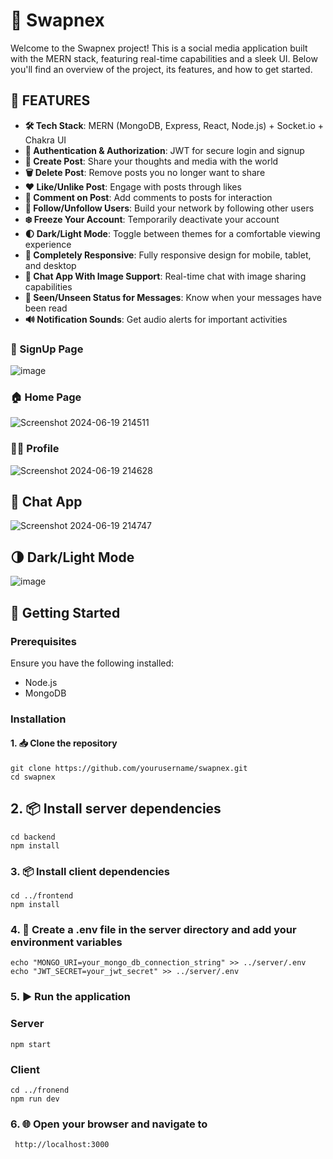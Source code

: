 # 🧵 Swapnex

Welcome to the Swapnex project! This is a social media application built with the MERN stack, featuring real-time capabilities and a sleek UI. Below you'll find an overview of the project, its features, and how to get started.

## 🌟 FEATURES 

- **🛠️ Tech Stack**: MERN (MongoDB, Express, React, Node.js) + Socket.io + Chakra UI
- **🔐 Authentication & Authorization**: JWT for secure login and signup
- **📝 Create Post**: Share your thoughts and media with the world
- **🗑️ Delete Post**: Remove posts you no longer want to share
- **❤️ Like/Unlike Post**: Engage with posts through likes
- **💬 Comment on Post**: Add comments to posts for interaction
- **👥 Follow/Unfollow Users**: Build your network by following other users
- **❄️ Freeze Your Account**: Temporarily deactivate your account
- **🌓 Dark/Light Mode**: Toggle between themes for a comfortable viewing experience
- **📱 Completely Responsive**: Fully responsive design for mobile, tablet, and desktop
- **💬 Chat App With Image Support**: Real-time chat with image sharing capabilities
- **👀 Seen/Unseen Status for Messages**: Know when your messages have been read
- **🔊 Notification Sounds**: Get audio alerts for important activities


### 🔑 SignUp Page
![image](https://github.com/Jeeya-Inamdar/swapnex/assets/129672572/d7fafb84-fc14-422b-b892-a76048c1cafc)


### 🏠 Home Page
![Screenshot 2024-06-19 214511](https://github.com/Jeeya-Inamdar/swapnex/assets/129672572/ebeb527d-3768-49fd-ab92-3f4e4fbbb376)


### 🧑‍💻 Profile 
![Screenshot 2024-06-19 214628](https://github.com/Jeeya-Inamdar/swapnex/assets/129672572/55bbcf22-ece0-4e89-93d8-3c3437b9ad39)


## 💬 Chat App
![Screenshot 2024-06-19 214747](https://github.com/Jeeya-Inamdar/swapnex/assets/129672572/eae54c06-9ff3-40d9-ab23-aadbf4f152f0)


## 🌗 Dark/Light Mode
![image](https://github.com/Jeeya-Inamdar/swapnex/assets/129672572/f2f0b553-c47a-41c9-a3ee-c3086cb1757f)


## 🚀 Getting Started

### Prerequisites

Ensure you have the following installed:
- Node.js
- MongoDB

### Installation


#### 1. 📥 Clone the repository
    git clone https://github.com/yourusername/swapnex.git
    cd swapnex

## 2. 📦 Install server dependencies
    cd backend
    npm install

### 3. 📦 Install client dependencies
    cd ../frontend
    npm install

### 4. 🔧 Create a .env file in the server directory and add your environment variables
    echo "MONGO_URI=your_mongo_db_connection_string" >> ../server/.env
    echo "JWT_SECRET=your_jwt_secret" >> ../server/.env

### 5. ▶️ Run the application

### Server
    npm start

### Client
    cd ../fronend
    npm run dev

### 6. 🌐 Open your browser and navigate to
     http://localhost:3000
